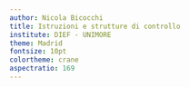 ```yaml
---
author: Nicola Bicocchi
title: Istruzioni e strutture di controllo
institute: DIEF - UNIMORE
theme: Madrid
fontsize: 10pt
colortheme: crane
aspectratio: 169
---
```

